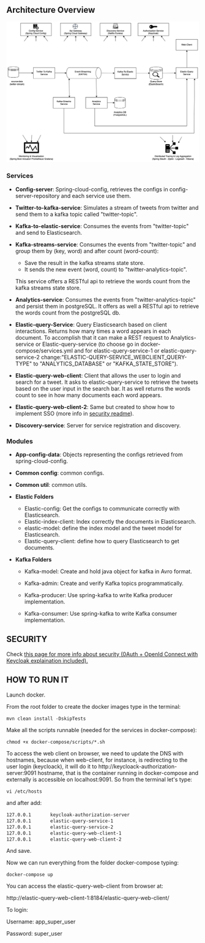 

## Architecture Overview

![generalArchitecture](./doc/generalArchitecture.png)

### Services

- **Config-server**: Spring-cloud-config, retrieves the configs in config-server-repository and each service use them.

- **Twitter-to-kafka-service**: Simulates a stream of tweets from twitter and send them to a kafka topic called "twitter-topic".

- **Kafka-to-elastic-service**: Consumes the events from "twitter-topic" and send to Elasticsearch.

- **Kafka-streams-service**: Consumes the events from "twitter-topic" and group them by (key, word) and after count (word-count):

  - Save the result in the kafka streams state store.
  - It sends the new event (word, count) to "twitter-analytics-topic".

  This service offers a RESTful api to retrieve the words count from the kafka streams state store.

- **Analytics-service**: Consumes the events from "twitter-analytics-topic" and persist them in postgreSQL. It offers as well a RESTful api to retrieve the words count from the postgreSQL db.

- **Elastic-query-Service**: Query Elasticsearch based on client interactions. Returns how many times a word appears in each document. To accomplish that it can make a REST request to Analytics-service or Elastic-query-service (to choose go in docker-compose/services.yml and for elastic-query-service-1 or elastic-query-service-2 change:"ELASTIC-QUERY-SERVICE_WEBCLIENT_QUERY-TYPE" to "ANALYTICS_DATABASE" or "KAFKA_STATE_STORE").

- **Elastic-query-web-client**: Client that allows the user to login and search for a tweet. It asks to elastic-query-service to retrieve the tweets based on the user input in the search bar. It as well returns the words count to see in how many documents each word appears. 
- **Elastic-query-web-client-2**: Same but created to show how to implement SSO (more info in [security readme](./doc/SECURITY.md)).
- **Discovery-service**: Server for service registration and discovery.

### Modules

- **App-config-data**: Objects representing the configs retrieved from spring-cloud-config.

- **Common config**: common configs.

- **Common util**: common utils.

- **Elastic Folders**
  - Elastic-config: Get the configs to communicate correctly with Elasticsearch.
  - Elastic-index-client: Index correctly the documents in Elasticsearch.
  - elastic-model: define the index model and the tweet model for Elasticsearch.
  - Elastic-query-client: define how to query Elasticsearch to get documents.

- **Kafka Folders**

  - Kafka-model: Create and hold java object for kafka in Avro format.

  - Kafka-admin: Create and verify Kafka topics programmatically.

  - Kafka-producer: Use spring-kafka to write Kafka producer implementation.
  - Kafka-consumer: Use spring-kafka to write Kafka consumer implementation.


## SECURITY

Check [this page for more info about security (0Auth + OpenId Connect with Keycloak explaination included).](./doc/SECURITY.md)

## HOW TO RUN IT 

Launch docker.

From the root folder to create the docker images type in the terminal:

```
mvn clean install -DskipTests
```

Make all the scripts runnable (needed for the services in docker-compose):

```
chmod +x docker-compose/scripts/*.sh
```

To access the web client on browser, we need to update the DNS with hostnames, because when web-client, for instance, is redirecting to the user login (keycloack), it will do it to http://keycloack-authorization-server:9091 hostname, that is the container running in docker-compose and externally is accessible on localhost:9091. So from the terminal let's type:

```
vi /etc/hosts
```

and after add:

```
127.0.0.1       keycloak-authorization-server
127.0.0.1       elastic-query-service-1
127.0.0.1       elastic-query-service-2
127.0.0.1       elastic-query-web-client-1
127.0.0.1       elastic-query-web-client-2
```

And save.

Now we can run everything from the folder docker-compose typing:

```
docker-compose up
```

You can access the elastic-query-web-client from browser at:

 http://elastic-query-web-client-1:8184/elastic-query-web-client/

To login: 

Username: app_super_user

Password: super_user
